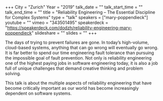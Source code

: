 +++
City = "Zurich"
Year = "2019"
talk_date = ""
talk_start_time = ""
talk_end_time = ""
title = "Reliability Engineering – The Essential Discipline for Complex Systems"
type = "talk"
speakers = ["mary-poppendieck"]
youtube = ""
vimeo = "343501495"
speakerdeck = "https://speakerdeck.com/dodzh/reliability-engineering-mary-poppendieck"
slideshare = ""
slides = ""
+++

The days of trying to prevent failures are gone. In today’s high-volume, cloud-based
systems, anything that can go wrong will eventually go wrong. It is far better to spend
our time engineering fault tolerance than pursuing the impossible goal of fault
prevention. Not only is reliability engineering one of the highest paying jobs in software
engineering today, it is also a job full of unique challenges that demand creative
thinking and problem solving.

This talk is about the multiple aspects of reliability engineering that have become
critically important as our world has become increasingly dependent on software systems.
